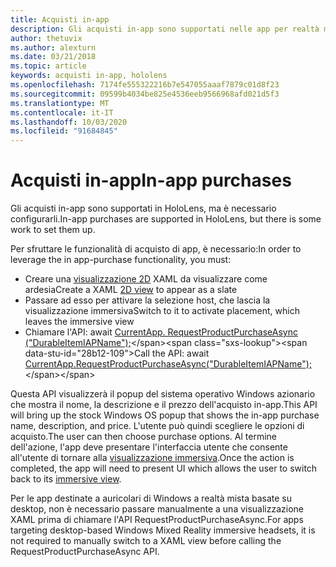 ```yaml
---
title: Acquisti in-app
description: Gli acquisti in-app sono supportati nelle app per realtà mista, ma è necessario configurarli.
author: thetuvix
ms.author: alexturn
ms.date: 03/21/2018
ms.topic: article
keywords: acquisti in-app, hololens
ms.openlocfilehash: 7174fe555322216b7e547055aaaf7879c01d8f23
ms.sourcegitcommit: 09599b4034be825e4536eeb9566968afd021d5f3
ms.translationtype: MT
ms.contentlocale: it-IT
ms.lasthandoff: 10/03/2020
ms.locfileid: "91684845"
---
```

# <a name="in-app-purchases"></a><span data-ttu-id="28b12-104">Acquisti in-app</span><span class="sxs-lookup"><span data-stu-id="28b12-104">In-app purchases</span></span>

<span data-ttu-id="28b12-105">Gli acquisti in-app sono supportati in HoloLens, ma è necessario configurarli.</span><span class="sxs-lookup"><span data-stu-id="28b12-105">In-app purchases are supported in HoloLens, but there is some work to set them up.</span></span>

<span data-ttu-id="28b12-106">Per sfruttare le funzionalità di acquisto di app, è necessario:</span><span class="sxs-lookup"><span data-stu-id="28b12-106">In order to leverage the in app-purchase functionality, you must:</span></span>
* <span data-ttu-id="28b12-107">Creare una [visualizzazione 2D](../design/app-views.md) XAML da visualizzare come ardesia</span><span class="sxs-lookup"><span data-stu-id="28b12-107">Create a XAML [2D view](../design/app-views.md) to appear as a slate</span></span>
* <span data-ttu-id="28b12-108">Passare ad esso per attivare la selezione host, che lascia la visualizzazione immersiva</span><span class="sxs-lookup"><span data-stu-id="28b12-108">Switch to it to activate placement, which leaves the immersive view</span></span>
* <span data-ttu-id="28b12-109">Chiamare l'API: await [CurrentApp. RequestProductPurchaseAsync ("DurableItemIAPName");](https://docs.microsoft.com/uwp/api/windows.applicationmodel.store.currentapp#Windows_ApplicationModel_Store_CurrentApp_RequestProductPurchaseAsync_System_String_)</span><span class="sxs-lookup"><span data-stu-id="28b12-109">Call the API: await [CurrentApp.RequestProductPurchaseAsync("DurableItemIAPName");](https://docs.microsoft.com/uwp/api/windows.applicationmodel.store.currentapp#Windows_ApplicationModel_Store_CurrentApp_RequestProductPurchaseAsync_System_String_)</span></span>

<span data-ttu-id="28b12-110">Questa API visualizzerà il popup del sistema operativo Windows azionario che mostra il nome, la descrizione e il prezzo dell'acquisto in-app.</span><span class="sxs-lookup"><span data-stu-id="28b12-110">This API will bring up the stock Windows OS popup that shows the in-app purchase name, description, and price.</span></span> <span data-ttu-id="28b12-111">L'utente può quindi scegliere le opzioni di acquisto.</span><span class="sxs-lookup"><span data-stu-id="28b12-111">The user can then choose purchase options.</span></span> <span data-ttu-id="28b12-112">Al termine dell'azione, l'app deve presentare l'interfaccia utente che consente all'utente di tornare alla [visualizzazione immersiva](../design/app-views.md).</span><span class="sxs-lookup"><span data-stu-id="28b12-112">Once the action is completed, the app will need to present UI which allows the user to switch back to its [immersive view](../design/app-views.md).</span></span>

<span data-ttu-id="28b12-113">Per le app destinate a auricolari di Windows a realtà mista basate su desktop, non è necessario passare manualmente a una visualizzazione XAML prima di chiamare l'API RequestProductPurchaseAsync.</span><span class="sxs-lookup"><span data-stu-id="28b12-113">For apps targeting desktop-based Windows Mixed Reality immersive headsets, it is not required to manually switch to a XAML view before calling the RequestProductPurchaseAsync API.</span></span>
